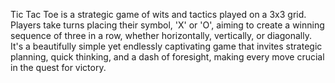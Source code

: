 Tic Tac Toe is a strategic game of wits and tactics played on a 3x3 grid. Players take turns placing their symbol, 'X' or 'O', aiming to create a winning sequence of three in a row, whether horizontally, vertically, or diagonally. 
It's a beautifully simple yet endlessly captivating game that invites strategic planning, quick thinking, and a dash of foresight, making every move crucial in the quest for victory.
